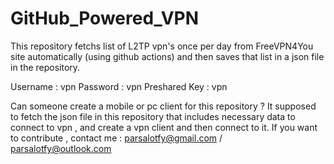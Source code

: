 # GitHub_Powered_VPN

This repository fetchs list of L2TP vpn's once per day from FreeVPN4You site automatically (using github actions)
and then saves that list in a json file in the repository.

Username : vpn
Password : vpn
Preshared Key : vpn

Can someone create a mobile or pc client for this repository ?
It supposed to fetch the json file in this repository that includes necessary data to connect to vpn , and create a vpn client and then connect to it.
If you want to contribute , contact me : parsalotfy@gmail.com / parsalotfy@outlook.com
